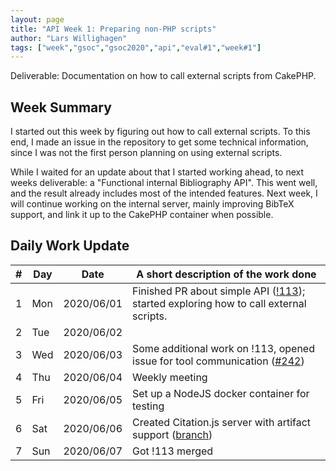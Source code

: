 ```yaml
---
layout: page
title: "API Week 1: Preparing non-PHP scripts"
author: "Lars Willighagen"
tags: ["week","gsoc","gsoc2020","api","eval#1","week#1"]
---
```


Deliverable: Documentation on how to call external scripts from CakePHP.

## Week Summary

I started out this week by figuring out how to call external scripts. To this end,
I made an issue in the repository to get some technical information, since I was
not the first person planning on using external scripts.

While I waited for an update about that I started working ahead, to next weeks
deliverable: a "Functional internal Bibliography API". This went well, and the
result already includes most of the intended features. Next week, I will continue
working on the internal server, mainly improving BibTeX support, and link it up
to the CakePHP container when possible.

## Daily Work Update

| \# | Day | Date       | A short description of the work done |
|----|-----|------------|--------------------------------------|
| 1  | Mon | 2020/06/01 | Finished PR about simple API ([!113](https://gitlab.com/cdli/framework/-/merge_requests/113)); started exploring how to call external scripts. |
| 2  | Tue | 2020/06/02 |  |
| 3  | Wed | 2020/06/03 | Some additional work on !113, opened issue for tool communication ([#242](https://gitlab.com/cdli/framework/-/issues/242)) |
| 4  | Thu | 2020/06/04 | Weekly meeting |
| 5  | Fri | 2020/06/05 | Set up a NodeJS docker container for testing |
| 6  | Sat | 2020/06/06 | Created Citation.js server with artifact support ([branch](https://gitlab.com/cdli/framework/commits/phoenix/feature/nodejs-container)) |
| 7  | Sun | 2020/06/07 | Got !113 merged |
